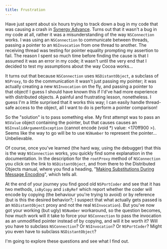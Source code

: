 ```yaml
---
title: Frustration
---
```


Have just spent about six hours trying to track down a bug in my code that was causing a crash in [Synergy Advance](http://synergyadvance.com/). Turns out that it wasn't a bug in my code at all, rather it was a misunderstanding of the way `NSConnection` works. I was using an `NSConnection` to communicate between threads, passing a pointer to an `NSInvocation` from one thread to another. The receiving thread was testing for pointer equality prompting my assertion to fail. The reason I spent so much time before finding the cause is that I assumed it was an error in my code; it wasn't until the very end that I decided to test my assumptions about the way Cocoa works...

It turns out that because `NSConnection` uses `NSDistantObject`, a subclass of `NSProxy`, to do the communication it wasn't just passing my pointer; it was actually creating a new `NSInvocation` on the fly, and passing a pointer to that object! I guess I should have known this if I'd've had more experience with distributed objects. A painful and frustrating lesson, nonetheless. I guess I'm a little surprised that it works this way; I can easily handle thread-safe access to the object, all I want to do is perform a pointer comparison!

So the "solution" is to pass something else. My first attempt was to pass an `NSValue` object containing the pointer, but that causes causes an `NSInvalidArgumentException` (cannot encode (void \*) value: &lt;170ff900 &gt;). Seems like the way to go will be to use `NSNumber` to represent the pointer... Unbelievable.

Of course, once you've learned (the hard way, using the debugger) that this is the way `NSConnection` works, you quickly find some explanation in the documentation. In the description for the `rootProxy` method of `NSConnection` you click on the link to `NSDistantObject`, and from there to the Distributed Objects manual, where you find a heading, "[Making Substitutions During Message Encoding](http://gemma.apple.com/documentation/Cocoa/Conceptual/DistrObjects/Tasks/substitutions.html)", which tells all.

At the end of your journey you find good old `NSPortCoder` and see that it has two methods, `isByCopy` and `isByRef` which report whether the coder will encode by copying (the behaviour you're trying to avoid) or by reference (but is this the desired behavior?; I suspect that what actually gets passed is an `NSDistantObject` proxy and not the real `NSInvocation`). But you've now got your working (but ugly) `NSNumber` workaround, so the question becomes, how much work will it take to force your `NSConnection` to pass the invocation as an unmodified pointer instead of by copying, and will it be worth it? Will you have to subclass `NSConnection`? Or `NSInvocation`? Or `NSPortCoder`? Might you even have to subclass `NSDistantObject`?

I'm going to explore these questions and see what I find out.
